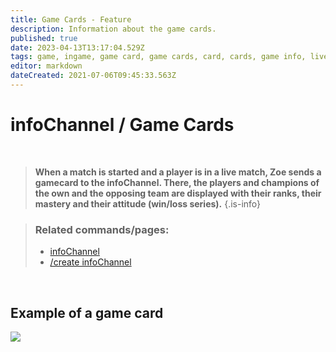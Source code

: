 ```yaml
---
title: Game Cards - Feature
description: Information about the game cards.
published: true
date: 2023-04-13T13:17:04.529Z
tags: game, ingame, game card, game cards, card, cards, game info, live game, match, live
editor: markdown
dateCreated: 2021-07-06T09:45:33.563Z
---
```


# infoChannel / Game Cards

<br>

>**When a match is started and a player is in a live match, Zoe sends a gamecard to the infoChannel. There, the players and champions of the own and the opposing team are displayed with their ranks, their mastery and their attitude (win/loss series).**
>{.is-info}

>### Related commands/pages:
>-   [infoChannel](/en/features/infoChannel/)
>-   [/create infoChannel](/en/commands/create/infoChannel/)

<br>

## Example of a game card

![](/new_gamecard.png)